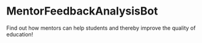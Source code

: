 # MentorFeedbackAnalysisBot

Find out how mentors can help students and thereby improve the quality of education!

